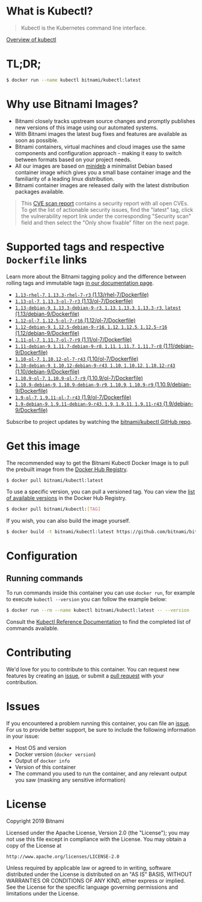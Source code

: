 
# What is Kubectl?

> Kubectl is the Kubernetes command line interface.

[Overview of kubectl](https://kubernetes.io/docs/reference/kubectl/overview/)

# TL;DR;

```bash
$ docker run --name kubectl bitnami/kubectl:latest
```

# Why use Bitnami Images?

* Bitnami closely tracks upstream source changes and promptly publishes new versions of this image using our automated systems.
* With Bitnami images the latest bug fixes and features are available as soon as possible.
* Bitnami containers, virtual machines and cloud images use the same components and configuration approach - making it easy to switch between formats based on your project needs.
* All our images are based on [minideb](https://github.com/bitnami/minideb) a minimalist Debian based container image which gives you a small base container image and the familiarity of a leading linux distribution.
* Bitnami container images are released daily with the latest distribution packages available.


> This [CVE scan report](https://quay.io/repository/bitnami/kubectl?tab=tags) contains a security report with all open CVEs. To get the list of actionable security issues, find the "latest" tag, click the vulnerability report link under the corresponding "Security scan" field and then select the "Only show fixable" filter on the next page.

# Supported tags and respective `Dockerfile` links

Learn more about the Bitnami tagging policy and the difference between rolling tags and immutable tags [in our documentation page](https://docs.bitnami.com/containers/how-to/understand-rolling-tags-containers/).


* [`1.13-rhel-7`, `1.13.3-rhel-7-r3` (1.13/rhel-7/Dockerfile)](https://github.com/bitnami/bitnami-docker-kubectl/blob/1.13.3-rhel-7-r3/1.13/rhel-7/Dockerfile)
* [`1.13-ol-7`, `1.13.3-ol-7-r3` (1.13/ol-7/Dockerfile)](https://github.com/bitnami/bitnami-docker-kubectl/blob/1.13.3-ol-7-r3/1.13/ol-7/Dockerfile)
* [`1.13-debian-9`, `1.13.3-debian-9-r3`, `1.13`, `1.13.3`, `1.13.3-r3`, `latest` (1.13/debian-9/Dockerfile)](https://github.com/bitnami/bitnami-docker-kubectl/blob/1.13.3-debian-9-r3/1.13/debian-9/Dockerfile)
* [`1.12-ol-7`, `1.12.5-ol-7-r16` (1.12/ol-7/Dockerfile)](https://github.com/bitnami/bitnami-docker-kubectl/blob/1.12.5-ol-7-r16/1.12/ol-7/Dockerfile)
* [`1.12-debian-9`, `1.12.5-debian-9-r16`, `1.12`, `1.12.5`, `1.12.5-r16` (1.12/debian-9/Dockerfile)](https://github.com/bitnami/bitnami-docker-kubectl/blob/1.12.5-debian-9-r16/1.12/debian-9/Dockerfile)
* [`1.11-ol-7`, `1.11.7-ol-7-r9` (1.11/ol-7/Dockerfile)](https://github.com/bitnami/bitnami-docker-kubectl/blob/1.11.7-ol-7-r9/1.11/ol-7/Dockerfile)
* [`1.11-debian-9`, `1.11.7-debian-9-r8`, `1.11`, `1.11.7`, `1.11.7-r8` (1.11/debian-9/Dockerfile)](https://github.com/bitnami/bitnami-docker-kubectl/blob/1.11.7-debian-9-r8/1.11/debian-9/Dockerfile)
* [`1.10-ol-7`, `1.10.12-ol-7-r43` (1.10/ol-7/Dockerfile)](https://github.com/bitnami/bitnami-docker-kubectl/blob/1.10.12-ol-7-r43/1.10/ol-7/Dockerfile)
* [`1.10-debian-9`, `1.10.12-debian-9-r43`, `1.10`, `1.10.12`, `1.10.12-r43` (1.10/debian-9/Dockerfile)](https://github.com/bitnami/bitnami-docker-kubectl/blob/1.10.12-debian-9-r43/1.10/debian-9/Dockerfile)
* [`1.10.9-ol-7`, `1.10.9-ol-7-r9` (1.10.9/ol-7/Dockerfile)](https://github.com/bitnami/bitnami-docker-kubectl/blob/1.10.9-ol-7-r9/1.10.9/ol-7/Dockerfile)
* [`1.10.9-debian-9`, `1.10.9-debian-9-r9`, `1.10.9`, `1.10.9-r9` (1.10.9/debian-9/Dockerfile)](https://github.com/bitnami/bitnami-docker-kubectl/blob/1.10.9-debian-9-r9/1.10.9/debian-9/Dockerfile)
* [`1.9-ol-7`, `1.9.11-ol-7-r43` (1.9/ol-7/Dockerfile)](https://github.com/bitnami/bitnami-docker-kubectl/blob/1.9.11-ol-7-r43/1.9/ol-7/Dockerfile)
* [`1.9-debian-9`, `1.9.11-debian-9-r43`, `1.9`, `1.9.11`, `1.9.11-r43` (1.9/debian-9/Dockerfile)](https://github.com/bitnami/bitnami-docker-kubectl/blob/1.9.11-debian-9-r43/1.9/debian-9/Dockerfile)

Subscribe to project updates by watching the [bitnami/kubectl GitHub repo](https://github.com/bitnami/bitnami-docker-kubectl).

# Get this image

The recommended way to get the Bitnami Kubectl Docker Image is to pull the prebuilt image from the [Docker Hub Registry](https://hub.docker.com/r/bitnami/kubectl).

```bash
$ docker pull bitnami/kubectl:latest
```

To use a specific version, you can pull a versioned tag. You can view the [list of available versions](https://hub.docker.com/r/bitnami/kubectl/tags/) in the Docker Hub Registry.

```bash
$ docker pull bitnami/kubectl:[TAG]
```

If you wish, you can also build the image yourself.

```bash
$ docker build -t bitnami/kubectl:latest https://github.com/bitnami/bitnami-docker-kubectl.git
```

# Configuration

## Running commands

To run commands inside this container you can use `docker run`, for example to execute `kubectl --version` you can follow the example below:

```bash
$ docker run --rm --name kubectl bitnami/kubectl:latest -- --version
```

Consult the [Kubectl Reference Documentation](https://kubernetes.io/docs/reference/generated/kubectl/kubectl-commands) to find the completed list of commands available.

# Contributing

We'd love for you to contribute to this container. You can request new features by creating an [issue](https://github.com/bitnami/bitnami-docker-kubectl/issues), or submit a [pull request](https://github.com/bitnami/bitnami-docker-kubectl/pulls) with your contribution.

# Issues

If you encountered a problem running this container, you can file an [issue](https://github.com/bitnami/bitnami-docker-kubectl/issues). For us to provide better support, be sure to include the following information in your issue:

- Host OS and version
- Docker version (`docker version`)
- Output of `docker info`
- Version of this container
- The command you used to run the container, and any relevant output you saw (masking any sensitive information)

# License

Copyright 2019 Bitnami

Licensed under the Apache License, Version 2.0 (the "License");
you may not use this file except in compliance with the License.
You may obtain a copy of the License at

    http://www.apache.org/licenses/LICENSE-2.0

Unless required by applicable law or agreed to in writing, software
distributed under the License is distributed on an "AS IS" BASIS,
WITHOUT WARRANTIES OR CONDITIONS OF ANY KIND, either express or implied.
See the License for the specific language governing permissions and
limitations under the License.
